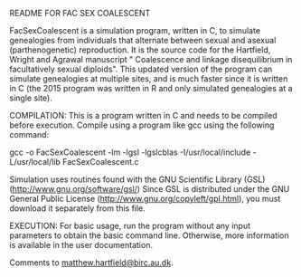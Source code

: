 README FOR FAC SEX COALESCENT

FacSexCoalescent is a simulation program, written in C, to simulate genealogies from individuals that alternate between sexual and asexual (parthenogenetic) reproduction. It is the source code for the Hartfield, Wright and Agrawal manuscript " Coalescence and linkage disequilibrium in facultatively sexual diploids". This updated version of the program can simulate genealogies at multiple sites, and is much faster since it is written in C (the 2015 program was written in R and only simulated genealogies at a single site).

COMPILATION:
This is a program written in C and needs to be compiled before execution. Compile using a program like gcc using the following command:

gcc -o FacSexCoalescent -lm -lgsl -lgslcblas -I/usr/local/include -L/usr/local/lib FacSexCoalescent.c

Simulation uses routines found with the GNU Scientific Library (GSL) (http://www.gnu.org/software/gsl/) Since GSL is distributed under the GNU General Public License (http://www.gnu.org/copyleft/gpl.html), you must download it separately from this file.

EXECUTION:
For basic usage, run the program without any input parameters to obtain the basic command line.
Otherwise, more information is available in the user documentation.

Comments to matthew.hartfield@birc.au.dk.
